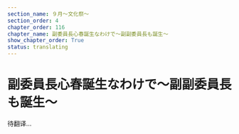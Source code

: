 ```yaml
---
section_name: ９月～文化祭～
section_order: 4
chapter_order: 116
chapter_name: 副委員長心春誕生なわけで～副副委員長も誕生～
show_chapter_order: True
status: translating
---
```


# 副委員長心春誕生なわけで～副副委員長も誕生～
待翻译...
